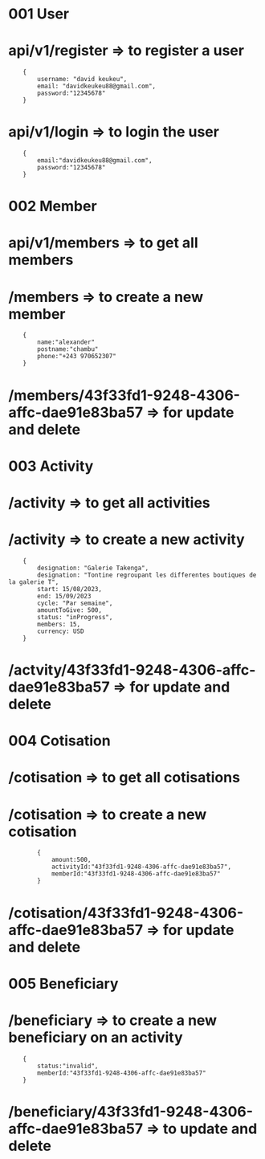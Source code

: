 # 001 User

   # api/v1/register   => to register a user
        {
            username: "david keukeu",
            email: "davidkeukeu88@gmail.com",
            password:"12345678"
        }
   
   # api/v1/login      =>  to login the user
        {
            email:"davidkeukeu88@gmail.com",
            password:"12345678"
        }

# 002 Member
   

   # api/v1/members      => to get all members

   # /members      =>  to create a new member
        {
            name:"alexander"
            postname:"chambu"
            phone:"+243 970652307"
        }
   # /members/43f33fd1-9248-4306-affc-dae91e83ba57   =>  for update and delete 

# 003 Activity

   # /activity     =>  to get all activities

   # /activity    =>   to create a new activity
        {
            designation: "Galerie Takenga",
            designation: "Tontine regroupant les differentes boutiques de la galerie T",
            start: 15/08/2023,
            end: 15/09/2023
            cycle: "Par semaine",
            amountToGive: 500,
            status: "inProgress",
            members: 15,
            currency: USD
        }
  # /actvity/43f33fd1-9248-4306-affc-dae91e83ba57    =>  for update and delete

# 004 Cotisation

  # /cotisation      =>   to get all cotisations

  # /cotisation     =>   to create a new cotisation
            {
                amount:500,
                activityId:"43f33fd1-9248-4306-affc-dae91e83ba57",
                memberId:"43f33fd1-9248-4306-affc-dae91e83ba57"
            }
  # /cotisation/43f33fd1-9248-4306-affc-dae91e83ba57   =>  for update and delete 

# 005 Beneficiary

  # /beneficiary   =>   to create a new beneficiary on an activity
        {
            status:"invalid",
            memberId:"43f33fd1-9248-4306-affc-dae91e83ba57"
        }
  # /beneficiary/43f33fd1-9248-4306-affc-dae91e83ba57  =>  to update and delete